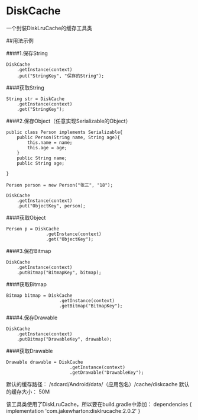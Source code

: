 # DiskCache
一个封装DiskLruCache的缓存工具类

##用法示例

####1.保存String
```
DiskCache
    .getInstance(context)
    .put("StringKey", "保存的String");
```
####获取String
```
String str = DiskCache
    .getInstance(context)
    .get("StringKey");
```
####2.保存Object（任意实现Serializable的Object）
```
public class Person implements Serializable{
    public Person(String name, String age){
        this.name = name;
        this.age = age;
    }
    public String name;
    public String age;

}

Person person = new Person("张三", "18");

DiskCache
    .getInstance(context)
    .put("ObjectKey", person);
```
####获取Object
```
Person p = DiskCache
               .getInstance(context)
               .get("ObjectKey");
```
####3.保存Bitmap
```
DiskCache
    .getInstance(context)
    .putBitmap("BitmapKey", bitmap);
```
####获取Bitmap
```
Bitmap bitmap = DiskCache
                    .getInstance(context)
                    .getBitmap("BitmapKey");
```
####4.保存Drawable
```
DiskCache
    .getInstance(context)
    .putBitmap("DrawableKey", drawable);
```
####获取Drawable
```
Drawable drawable = DiskCache
                        .getInstance(context)
                        .getDrawable("DrawableKey");
```

默认的缓存路径： /sdcard/Android/data/（应用包名）/cache/diskcache
默认的缓存大小： 50M

该工具类使用了DiskLruCache，所以要在build.gradle中添加：
dependencies  {
    implementation 'com.jakewharton:disklrucache:2.0.2'
}


